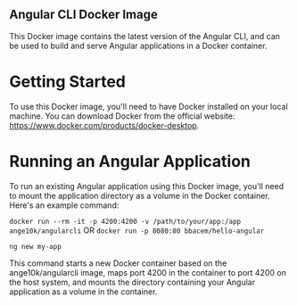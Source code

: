 ## Angular CLI Docker Image
This Docker image contains the latest version of the Angular CLI, and can be used to build and serve Angular applications in a Docker container.

# Getting Started
To use this Docker image, you'll need to have Docker installed on your local machine. You can download Docker from the official website: https://www.docker.com/products/docker-desktop.

# Running an Angular Application
To run an existing Angular application using this Docker image, you'll need to mount the application directory as a volume in the Docker container. Here's an example command:

```docker run --rm -it -p 4200:4200 -v /path/to/your/app:/app ange10k/angularcli``` OR ```docker run -p 8080:80 bbacem/hello-angular```

```ng new my-app``` 



This command starts a new Docker container based on the ange10k/angularcli image, maps port 4200 in the container to port 4200 on the host system, and mounts the directory containing your Angular application as a volume in the container.